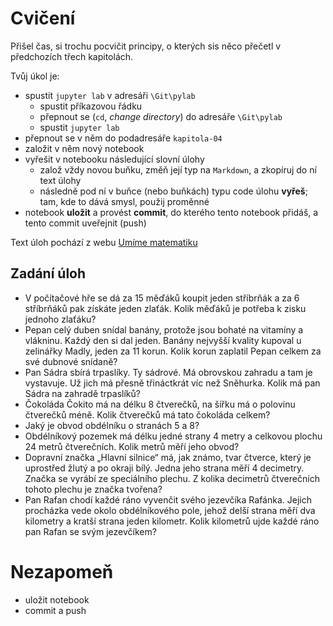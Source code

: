 # Cvičení

Přišel čas, si trochu pocvičit principy, o kterých sis něco přečetl v předchozích třech kapitolách.

Tvůj úkol je:

- spustit `jupyter lab` v adresáři `\Git\pylab`
    - spustit příkazovou řádku
    - přepnout se (`cd`, _change_ _directory_) do adresáře `\Git\pylab`
    - spustit `jupyter lab`
- přepnout se v něm do podadresáře `kapitola-04`
- založit v něm nový notebook
- vyřešit v notebooku následující slovní úlohy
    - založ vždy novou buňku, změň její typ na `Markdown`, a zkopíruj do ní text úlohy
    - následně pod ní v buňce (nebo buňkách) typu code úlohu **vyřeš**; tam, kde to dává smysl,
      použij proměnné
- notebook **uložit** a provést **commit**, do kterého tento notebook přidáš, a tento commit uveřejnit (push)

Text úloh pochází z webu [Umíme matematiku](https://www.umimematiku.cz/)

## Zadání úloh

- V počítačové hře se dá za 15 měďáků koupit jeden stříbrňák a za 6 stříbrňáků pak získáte jeden zlaťák. 
  Kolik měďáků je potřeba k zisku jednoho zlaťáku?
- Pepan celý duben snídal banány, protože jsou bohaté na vitamíny a vlákninu. Každý den si dal jeden. 
  Banány nejvyšší kvality kupoval u zelinářky Madly, jeden za 11 korun. Kolik korun zaplatil Pepan 
  celkem za své dubnové snídaně?
- Pan Sádra sbírá trpaslíky. Ty sádrové. Má obrovskou zahradu a tam je vystavuje. 
  Už jich má přesně třináctkrát víc než Sněhurka. Kolik má pan Sádra na zahradě trpaslíků?
- Čokoláda Čokito má na délku 8 čtverečků, na šířku má o polovinu čtverečků méně. Kolik čtverečků má tato čokoláda celkem?
- Jaký je obvod obdélníku o stranách 5 a 8?
- Obdélníkový pozemek má délku jedné strany 4 metry a celkovou plochu 24 metrů čtverečních. Kolik metrů měří jeho obvod?
- Dopravní značka „Hlavní silnice“ má, jak známo, tvar čtverce, který je uprostřed žlutý a po okraji bílý. Jedna jeho strana měří 4 decimetry. Značka se vyrábí ze speciálního plechu. Z kolika decimetrů čtverečních tohoto plechu je značka tvořena?
- Pan Rafan chodí každé ráno vyvenčit svého jezevčíka Rafánka. Jejich procházka vede okolo obdélníkového pole, jehož delší strana měří dva kilometry a kratší strana jeden kilometr. Kolik kilometrů ujde každé ráno pan Rafan se svým jezevčíkem?

# Nezapomeň

- uložit notebook
- commit a push